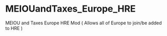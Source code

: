 # MEIOUandTaxes_Europe_HRE
MEIOU and Taxes Europe HRE Mod ( Allows all of Europe to join/be added to HRE )
